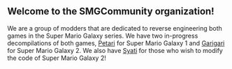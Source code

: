 ## Welcome to the SMGCommunity organization!
We are a group of modders that are dedicated to reverse engineering both games in the Super Mario Galaxy series. We have two in-progress decompilations of both games, [Petari](https://github.com/SMGCommunity/Petari) for Super Mario Galaxy 1 and  [Garigari](https://github.com/SMGCommunity/Garigari) for Super Mario Galaxy 2. We also have [Syati](https://github.com/SMGCommunity/Syati) for those who wish to modify the code of Super Mario Galaxy 2!
